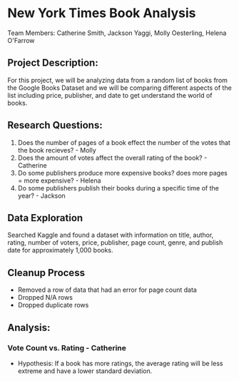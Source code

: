 # New York Times Book Analysis 
Team Members: Catherine Smith, Jackson Yaggi, Molly Oesterling, Helena O'Farrow 

## Project Description: 
  For this project, we will be analyzing data from a random list of books from the Google Books Dataset and we will be comparing different aspects of the list including price, publisher, and date to get understand the world of books. 

## Research Questions: 
  1. Does the number of pages of a book effect the number of the votes that the book recieves? - Molly 
  2. Does the amount of votes affect the overall rating of the book? - Catherine 
  3. Do some publishers produce more expensive books? does more pages = more expensive? - Helena 
  4. Do some publishers publish their books during a specific time of the year? - Jackson 
  
## Data Exploration
Searched Kaggle and found a dataset with information on title, author, rating, number of voters, price, publisher, page count, genre, and publish date for approximately 1,000 books.

## Cleanup Process
  *  Removed a row of data that had an error for page count data
  *  Dropped N/A rows
  *  Dropped duplicate rows

## Analysis:

### Vote Count vs. Rating - Catherine
*  Hypothesis: If a book has more ratings, the average rating will be less extreme and have a lower standard deviation.
